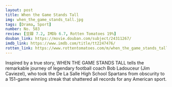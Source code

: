 ```yaml
---
layout: post 
title: When the Game Stands Tall
img: when_the_game_stands_tall.jpg
tags: [Drama, Sport]
number: No. 583
review: [豆瓣 7.2, IMDb 6.7, Rotten Tomatoes 19%]
douban_link: https://movie.douban.com/subject/24311267/
imdb_link: https://www.imdb.com/title/tt2247476/
rotten_link: https://www.rottentomatoes.com/m/when_the_game_stands_tall
---
```


Inspired by a true story, WHEN THE GAME STANDS TALL tells the remarkable journey of legendary football coach Bob Ladouceur (Jim Caviezel), who took the De La Salle High School Spartans from obscurity to a 151-game winning streak that shattered all records for any American sport.
